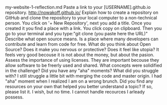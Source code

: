 my-website-1-reflection.md 
Paste a link to your [USERNAME].github.io repository.
http://nowakoff.github.io/
Explain how to create a repository on GitHub and clone the repository to your local computer to a non-technical person.
You click on '+ New Repository', next you add a title. Once you created it you find a place with a link. You click copy on clipboard. Then you go to your terminal and you type:"git clone (you paste here the URL)"
Describe what open source means.
Is a place where many developers can contribute and learn from code for free. 
What do you think about Open Source? Does it make you nervous or protective? Does it feel like utopia?
It feels very good becouse it is not about the money, but about the pasion. 
Assess the importance of using licenses.
They are important becouse they allow software to be freerly used and shared. 
What concepts were solidified in the challenge? Did you have any "aha" moments? What did you struggle with?
I still struggle a little bit with merging the code and master origin. I had "aha" moment when I realized I am on a wrong brunch. 
Did you find any resources on your own that helped you better understand a topic? If so, please list it.
I wish, but no time. I cannot handle recources I arleady possess. 